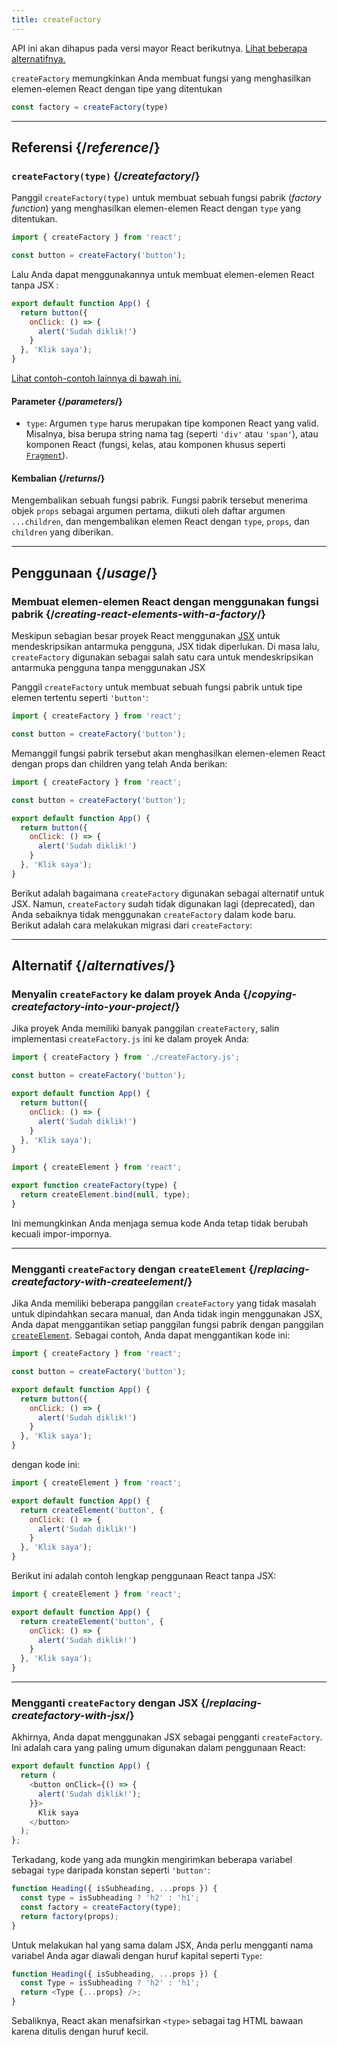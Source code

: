 ```yaml
---
title: createFactory
---
```


<Deprecated>

API ini akan dihapus pada versi mayor React berikutnya. [Lihat beberapa alternatifnya.](#alternatives)

</Deprecated>

<Intro>

`createFactory` memungkinkan Anda membuat fungsi yang menghasilkan elemen-elemen React dengan tipe yang ditentukan

```js
const factory = createFactory(type)
```

</Intro>

<InlineToc />

---

## Referensi {/*reference*/}

### `createFactory(type)` {/*createfactory*/}

Panggil `createFactory(type)` untuk membuat sebuah fungsi pabrik (*factory function*) yang menghasilkan elemen-elemen React dengan `type` yang ditentukan.

```js
import { createFactory } from 'react';

const button = createFactory('button');
```

Lalu Anda dapat menggunakannya untuk membuat elemen-elemen React tanpa JSX :

```js
export default function App() {
  return button({
    onClick: () => {
      alert('Sudah diklik!')
    }
  }, 'Klik saya');
}
```

[Lihat contoh-contoh lainnya di bawah ini.](#usage)

#### Parameter {/*parameters*/}

* `type`: Argumen `type` harus merupakan tipe komponen React yang valid. Misalnya, bisa berupa string nama tag (seperti `'div'` atau `'span'`), atau komponen React (fungsi, kelas, atau komponen khusus seperti [`Fragment`](/reference/react/Fragment)).

#### Kembalian {/*returns*/}

Mengembalikan sebuah fungsi pabrik. Fungsi pabrik tersebut menerima objek `props` sebagai argumen pertama, diikuti oleh daftar argumen `...children`, dan mengembalikan elemen React dengan `type`, `props`, dan `children` yang diberikan.

---

## Penggunaan {/*usage*/}

### Membuat elemen-elemen React dengan menggunakan fungsi pabrik {/*creating-react-elements-with-a-factory*/}

Meskipun sebagian besar proyek React menggunakan [JSX](/learn/writing-markup-with-jsx) untuk mendeskripsikan antarmuka pengguna, JSX tidak diperlukan. Di masa lalu, `createFactory` digunakan sebagai salah satu cara untuk mendeskripsikan antarmuka pengguna tanpa menggunakan JSX

Panggil `createFactory` untuk membuat sebuah fungsi pabrik untuk tipe elemen tertentu seperti `'button'`:

```js
import { createFactory } from 'react';

const button = createFactory('button');
```

Memanggil fungsi pabrik tersebut akan menghasilkan elemen-elemen React dengan props dan children yang telah Anda berikan:

<Sandpack>

```js App.js
import { createFactory } from 'react';

const button = createFactory('button');

export default function App() {
  return button({
    onClick: () => {
      alert('Sudah diklik!')
    }
  }, 'Klik saya');
}
```

</Sandpack>

Berikut adalah bagaimana `createFactory` digunakan sebagai alternatif untuk JSX. Namun, `createFactory` sudah tidak digunakan lagi (deprecated), dan Anda sebaiknya tidak menggunakan `createFactory` dalam kode baru. Berikut adalah cara melakukan migrasi dari `createFactory`:

---

## Alternatif {/*alternatives*/}

### Menyalin `createFactory` ke dalam proyek Anda {/*copying-createfactory-into-your-project*/}

Jika proyek Anda memiliki banyak panggilan `createFactory`, salin implementasi `createFactory.js` ini ke dalam proyek Anda:

<Sandpack>

```js App.js
import { createFactory } from './createFactory.js';

const button = createFactory('button');

export default function App() {
  return button({
    onClick: () => {
      alert('Sudah diklik!')
    }
  }, 'Klik saya');
}
```

```js createFactory.js
import { createElement } from 'react';

export function createFactory(type) {
  return createElement.bind(null, type);
}
```

</Sandpack>

Ini memungkinkan Anda menjaga semua kode Anda tetap tidak berubah kecuali impor-impornya.

---

### Mengganti `createFactory` dengan `createElement` {/*replacing-createfactory-with-createelement*/}

Jika Anda memiliki beberapa panggilan `createFactory` yang tidak masalah untuk dipindahkan secara manual, dan Anda tidak ingin menggunakan JSX, Anda dapat menggantikan setiap panggilan fungsi pabrik dengan panggilan [`createElement`](/reference/react/createElement). Sebagai contoh, Anda dapat menggantikan kode ini:

```js {1,3,6}
import { createFactory } from 'react';

const button = createFactory('button');

export default function App() {
  return button({
    onClick: () => {
      alert('Sudah diklik!')
    }
  }, 'Klik saya');
}
```

dengan kode ini:


```js {1,4}
import { createElement } from 'react';

export default function App() {
  return createElement('button', {
    onClick: () => {
      alert('Sudah diklik!')
    }
  }, 'Klik saya');
}
```

Berikut ini adalah contoh lengkap penggunaan React tanpa JSX:

<Sandpack>

```js App.js
import { createElement } from 'react';

export default function App() {
  return createElement('button', {
    onClick: () => {
      alert('Sudah diklik!')
    }
  }, 'Klik saya');
}
```

</Sandpack>

---

### Mengganti `createFactory` dengan JSX {/*replacing-createfactory-with-jsx*/}

Akhirnya, Anda dapat menggunakan JSX sebagai pengganti `createFactory`. Ini adalah cara yang paling umum digunakan dalam penggunaan React:

<Sandpack>

```js App.js
export default function App() {
  return (
    <button onClick={() => {
      alert('Sudah diklik!');
    }}>
      Klik saya
    </button>
  );
};
```

</Sandpack>

<Pitfall>


Terkadang, kode yang ada mungkin mengirimkan beberapa variabel sebagai `type` daripada konstan seperti `'button'`:

```js {3}
function Heading({ isSubheading, ...props }) {
  const type = isSubheading ? 'h2' : 'h1';
  const factory = createFactory(type);
  return factory(props);
}
```

Untuk melakukan hal yang sama dalam JSX, Anda perlu mengganti nama variabel Anda agar diawali dengan huruf kapital seperti `Type`:

```js {2,3}
function Heading({ isSubheading, ...props }) {
  const Type = isSubheading ? 'h2' : 'h1';
  return <Type {...props} />;
}
```

Sebaliknya, React akan menafsirkan `<type>` sebagai tag HTML bawaan karena ditulis dengan huruf kecil.

</Pitfall>
